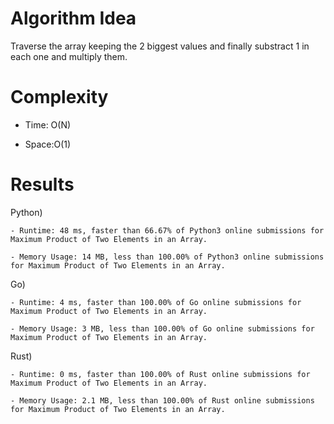 # Algorithm Idea

Traverse the array keeping the 2 biggest values and finally substract 1 in each one and multiply them.

# Complexity

- Time: O(N)

- Space:O(1)

# Results

Python)

    - Runtime: 48 ms, faster than 66.67% of Python3 online submissions for Maximum Product of Two Elements in an Array.

    - Memory Usage: 14 MB, less than 100.00% of Python3 online submissions for Maximum Product of Two Elements in an Array.

Go)

    - Runtime: 4 ms, faster than 100.00% of Go online submissions for Maximum Product of Two Elements in an Array.

    - Memory Usage: 3 MB, less than 100.00% of Go online submissions for Maximum Product of Two Elements in an Array.

Rust)

    - Runtime: 0 ms, faster than 100.00% of Rust online submissions for Maximum Product of Two Elements in an Array.

    - Memory Usage: 2.1 MB, less than 100.00% of Rust online submissions for Maximum Product of Two Elements in an Array.